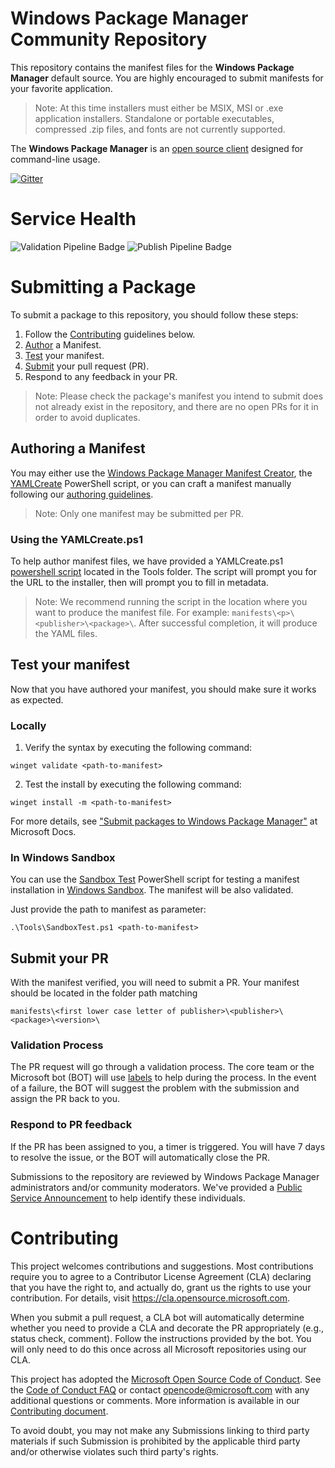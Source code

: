 # Windows Package Manager Community Repository

This repository contains the manifest files for the **Windows Package Manager** default source.  You are highly encouraged to submit manifests for your favorite application.
> Note: At this time installers must either be MSIX, MSI or .exe application installers. Standalone or portable executables, compressed .zip files, and fonts are not currently supported.

The **Windows Package Manager** is an [open source client](https://github.com/microsoft/winget-cli) designed for command-line usage.

[![Gitter](https://img.shields.io/gitter/room/Microsoft/winget-pkgs?style=for-the-badge)](https://gitter.im/Microsoft/winget-pkgs)

# Service Health
![Validation Pipeline Badge](https://img.shields.io/endpoint?url=https://winget.azurefd.net/api/GetServiceComponentStatusBadge?component=ValidationPipeline "Validation Pipeline Badge")
![Publish Pipeline Badge](https://img.shields.io/endpoint?url=https://winget.azurefd.net/api/GetServiceComponentStatusBadge?component=PublishPipeline "Publish Pipeline Badge")

# Submitting a Package
To submit a package to this repository, you should follow these steps:
1) Follow the [Contributing](#Contributing) guidelines below.
2) [Author](AUTHORING_MANIFESTS.md) a Manifest.
3) [Test](#test-your-manifest) your manifest.
4) [Submit](#submit-your-pr) your pull request (PR).
5) Respond to any feedback in your PR.

> Note: Please check the package's manifest you intend to submit does not already exist in the repository, and there are no open PRs for it in order to avoid duplicates.

## Authoring a Manifest

You may either use the [Windows Package Manager Manifest Creator](https://github.com/microsoft/winget-create), the [YAMLCreate](#using-the-yamlcreateps1) PowerShell script, or you can craft a manifest manually following our [authoring guidelines](AUTHORING_MANIFESTS.md).

> Note: Only one manifest may be submitted per PR.

### Using the YAMLCreate.ps1
To help author manifest files, we have provided a YAMLCreate.ps1 [powershell script](Tools/YamlCreate.ps1) located in the Tools folder. The script will prompt you for the URL to the installer, then will prompt you to fill in metadata.

> Note: We recommend running the script in the location where you want to produce the manifest file.  For example: `manifests\<p>\<publisher>\<package>\`.  After successful completion, it will produce the YAML files.

## Test your manifest
Now that you have authored your manifest, you should make sure it works as expected.

### Locally
1) Verify the syntax by executing the following command:
```
winget validate <path-to-manifest>
```

2) Test the install by executing the following command:
```
winget install -m <path-to-manifest>
```

For more details, see ["Submit packages to Windows Package Manager"](https://docs.microsoft.com/windows/package-manager/package) at Microsoft Docs.

### In Windows Sandbox
You can use the [Sandbox Test](Tools/SandboxTest.ps1) PowerShell script for testing a manifest installation in [Windows Sandbox](https://docs.microsoft.com/windows/security/threat-protection/windows-sandbox/windows-sandbox-overview). The manifest will be also validated.

Just provide the path to manifest as parameter:
```
.\Tools\SandboxTest.ps1 <path-to-manifest>
```

## Submit your PR
With the manifest verified, you will need to submit a PR.  Your manifest should be located in the folder path matching
```
manifests\<first lower case letter of publisher>\<publisher>\<package>\<version>\
```

### Validation Process
The PR request will go through a validation process. The core team or the Microsoft bot (BOT) will use [labels](https://docs.microsoft.com/windows/package-manager/package/winget-validation#pull-request-labels) to help during the process. In the event of a failure, the BOT will suggest the problem with the submission and assign the PR back to you.
 

### Respond to PR feedback
If the PR has been assigned to you, a timer is triggered. You will have 7 days to resolve the issue, or the BOT will automatically close the PR.  

Submissions to the repository are reviewed by Windows Package Manager administrators and/or community moderators. We've provided a [Public Service Announcement](https://github.com/microsoft/winget-pkgs/issues/15674) to help identify these individuals. 

# Contributing

This project welcomes contributions and suggestions.  Most contributions require you to agree to a Contributor License Agreement (CLA) declaring that you have the right to, and actually do, grant us the rights to use your contribution. For details, visit https://cla.opensource.microsoft.com.

When you submit a pull request, a CLA bot will automatically determine whether you need to provide a CLA and decorate the PR appropriately (e.g., status check, comment). Follow the instructions provided by the bot. You will only need to do this once across all Microsoft repositories using our CLA.

This project has adopted the [Microsoft Open Source Code of Conduct](https://opensource.microsoft.com/codeofconduct/).
See the [Code of Conduct FAQ](https://opensource.microsoft.com/codeofconduct/faq/) or
contact [opencode@microsoft.com](mailto:opencode@microsoft.com) with any additional questions or comments. More information is available in our [Contributing document](CONTRIBUTING.md).

To avoid doubt, you may not make any Submissions linking to third party materials if such Submission is prohibited by the applicable third party and/or otherwise violates such third party's rights.
